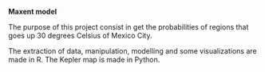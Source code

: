 **Maxent model**

The purpose of this project consist in get the probabilities of regions that goes up 30 degrees Celsius of Mexico City.

The extraction of data, manipulation, modelling and some visualizations are made in R. The Kepler map is made in Python.

